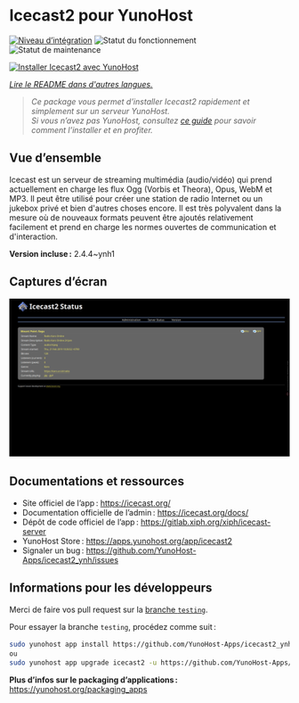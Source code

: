 <!--
Nota bene : ce README est automatiquement généré par <https://github.com/YunoHost/apps/tree/master/tools/readme_generator>
Il NE doit PAS être modifié à la main.
-->

# Icecast2 pour YunoHost

[![Niveau d’intégration](https://dash.yunohost.org/integration/icecast2.svg)](https://ci-apps.yunohost.org/ci/apps/icecast2/) ![Statut du fonctionnement](https://ci-apps.yunohost.org/ci/badges/icecast2.status.svg) ![Statut de maintenance](https://ci-apps.yunohost.org/ci/badges/icecast2.maintain.svg)

[![Installer Icecast2 avec YunoHost](https://install-app.yunohost.org/install-with-yunohost.svg)](https://install-app.yunohost.org/?app=icecast2)

*[Lire le README dans d'autres langues.](./ALL_README.md)*

> *Ce package vous permet d’installer Icecast2 rapidement et simplement sur un serveur YunoHost.*  
> *Si vous n’avez pas YunoHost, consultez [ce guide](https://yunohost.org/install) pour savoir comment l’installer et en profiter.*

## Vue d’ensemble

Icecast est un serveur de streaming multimédia (audio/vidéo) qui prend actuellement en charge les flux Ogg (Vorbis et Theora), Opus, WebM et MP3.
Il peut être utilisé pour créer une station de radio Internet ou un jukebox privé et bien d'autres choses encore. Il est très polyvalent dans la mesure où de nouveaux formats peuvent être ajoutés relativement facilement et prend en charge les normes ouvertes de communication et d'interaction.

**Version incluse :** 2.4.4~ynh1

## Captures d’écran

![Capture d’écran de Icecast2](./doc/screenshots/screenshot.png)

## Documentations et ressources

- Site officiel de l’app : <https://icecast.org/>
- Documentation officielle de l’admin : <https://icecast.org/docs/>
- Dépôt de code officiel de l’app : <https://gitlab.xiph.org/xiph/icecast-server>
- YunoHost Store : <https://apps.yunohost.org/app/icecast2>
- Signaler un bug : <https://github.com/YunoHost-Apps/icecast2_ynh/issues>

## Informations pour les développeurs

Merci de faire vos pull request sur la [branche `testing`](https://github.com/YunoHost-Apps/icecast2_ynh/tree/testing).

Pour essayer la branche `testing`, procédez comme suit :

```bash
sudo yunohost app install https://github.com/YunoHost-Apps/icecast2_ynh/tree/testing --debug
ou
sudo yunohost app upgrade icecast2 -u https://github.com/YunoHost-Apps/icecast2_ynh/tree/testing --debug
```

**Plus d’infos sur le packaging d’applications :** <https://yunohost.org/packaging_apps>
